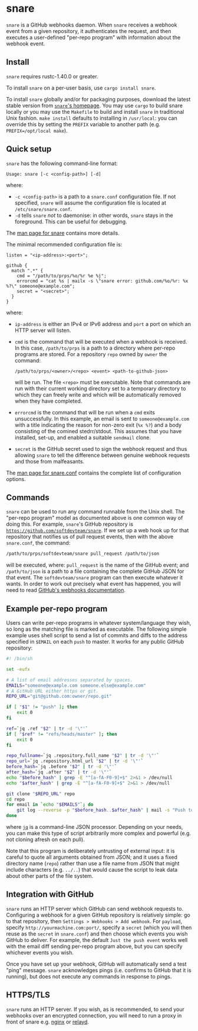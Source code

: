# snare

`snare` is a GitHub webhooks daemon. When `snare` receives a webhook event from
a given repository, it authenticates the request, and then executes a
user-defined "per-repo program" with information about the webhook event.


## Install

`snare` requires rustc-1.40.0 or greater.

To install `snare` on a per-user basis, use `cargo install snare`.

To install `snare` globally and/or for packaging purposes, download the latest
stable version from [`snare`'s homepage](https://tratt.net/laurie/src/snare/).
You may use `cargo` to build snare locally or you may use the `Makefile` to
build and install `snare` in traditional Unix fashion. `make install` defaults
to installing in `/usr/local`: you can override this by setting the `PREFIX`
variable to another path (e.g. `PREFIX=/opt/local make`).


## Quick setup

`snare` has the following command-line format:

```
Usage: snare [-c <config-path>] [-d]
```

where:

 * `-c <config-path>` is a path to a `snare.conf` configuration file. If not
   specified, `snare` will assume the configuration file is located at
   `/etc/snare/snare.conf`.
 * `-d` tells `snare` *not* to daemonise: in other words, `snare` stays in the
   foreground. This can be useful for debugging.

The [man page for snare](https://softdevteam.github.io/snare/snare.1.html) contains
more details.

The minimal recommended configuration file is:

```
listen = "<ip-address>:<port>";

github {
  match ".*" {
    cmd = "/path/to/prps/%o/%r %e %j";
    errorcmd = "cat %s | mailx -s \"snare error: github.com/%o/%r: %x %?\" someone@example.com";
    secret = "<secret>";
  }
}
```

where:

 * `ip-address` is either an IPv4 or IPv6 address and `port` a port on which an
   HTTP server will listen.
 * `cmd` is the command that will be executed when a webhook is received. In
   this case, `/path/to/prps` is a path to a directory where per-repo programs
   are stored. For a repository `repo` owned by `owner` the command:

     ```
     /path/to/prps/<owner>/<repo> <event> <path-to-github-json>
     ```

   will be run. The file `<repo>` must be executable. Note that commands are
   run with their current working directory set to a temporary directory to
   which they can freely write and which will be automatically removed when
   they have completed.
 * `errorcmd` is the command that will be run when a `cmd` exits
   unsuccessfully. In this example, an email is sent to `someone@example.com`
   with a title indicating the reason for non-zero exit (`%x %?`) and a body
   consisting of the comined stedrr/stdout. This assumes that you have
   installed, set-up, and enabled a suitable `sendmail` clone.
 * `secret` is the GitHub secret used to sign the webhook request and thus
   allowing `snare` to tell the difference between genuine webhook requests
   and those from malfeasants.

The [man page for
snare.conf](https://softdevteam.github.io/snare/snare.conf.5.html) contains the
complete list of configuration options.


## Commands

`snare` can be used to run any command runnable from the Unix shell. The
"per-repo program" model as documented above is one common way of doing this.
For example, `snare`'s GitHub
repository is
[`https://github.com/softdevteam/snare`](https://github.com/softdevteam/snare).
If we set up a web hook up for that repository that notifies us of pull request
events, then with the above `snare.conf`, the command:

```sh
/path/to/prps/softdevteam/snare pull_request /path/to/json
```

will be executed, where: `pull_request` is the name of the GitHub event; and
`/path/to/json` is a path to a file containing the complete GitHub JSON for
that event. The `softdevteam/snare` program can then execute whatever it wants.
In order to work out precisely what event has happened, you will need to read
[GitHub's webhooks documentation](https://developer.github.com/webhooks/).


## Example per-repo program

Users can write per-repo programs in whatever system/language they wish, so
long as the matching file is marked as executable. The following simple example
uses shell script to send a list of commits and diffs to the address specified
in `$EMAIL` on each `push` to master. It works for any public GitHub
repository:

```sh
#! /bin/sh

set -eufx

# A list of email addresses separated by spaces.
EMAILS="someone@example.com someone.else@example.com"
# A GitHub URL either https or git.
REPO_URL="git@github.com:owner/repo.git"

if [ "$1" != "push" ]; then
    exit 0
fi

ref=`jq .ref "$2" | tr -d '\"'`
if [ "$ref" != "refs/heads/master" ]; then
    exit 0
fi

repo_fullname=`jq .repository.full_name "$2" | tr -d '\"'`
repo_url=`jq .repository.html_url "$2" | tr -d '\"'`
before_hash=`jq .before "$2" | tr -d '\"'`
after_hash=`jq .after "$2" | tr -d '\"'`
echo "$before_hash" | grep -E "^[a-fA-F0-9]+$" 2>&1 > /dev/null
echo "$after_hash" | grep -E "^[a-fA-F0-9]+$" 2>&1 > /dev/null

git clone "$REPO_URL" repo
cd repo
for email in `echo "$EMAILS"`; do
    git log --reverse -p "$before_hash..$after_hash" | mail -s "Push to $repo_fullname" "$email"
done
```

where [`jq`](https://stedolan.github.io/jq/) is a command-line JSON processor.
Depending on your needs, you can make this type of script arbitrarily more
complex and powerful (e.g. not cloning afresh on each pull).

Note that this program is deliberately untrusting of external input: it is
careful to quote all arguments obtained from JSON; and it uses a fixed
directory name (`repo`) rather than use a file name from JSON that might
include characters (e.g. `../..`) that would cause the script to leak data
about other parts of the file system.


## Integration with GitHub

`snare` runs an HTTP server which GitHub can send webhook requests to.
Configuring a webhook for a given GitHub repository is relatively simple: go to
that repository, then `Settings > Webhooks > Add webhook`. For `payload`,
specify `http://yourmachine.com:port/`, specify a `secret` (which you will then
reuse as the `secret` in `snare.conf`) and then choose which events you wish
GitHub to deliver. For example, the default `Just the push event` works well
with the email diff sending per-repo program above, but you can specify
whichever events you wish.

Once you have set up your webhook, GitHub will automatically send a test "ping"
message. `snare` acknowledges pings (i.e. confirms to GitHub that it is
running), but does not execute any commands in response to pings.


## HTTPS/TLS

`snare` runs an HTTP server. If you wish, as is recommended, to send your
webhooks over an encrypted connection, you will need to run a proxy in front of
snare e.g.
[nginx](https://docs.nginx.com/nginx/admin-guide/web-server/reverse-proxy/) or
[relayd](https://man.openbsd.org/relayd.8).

